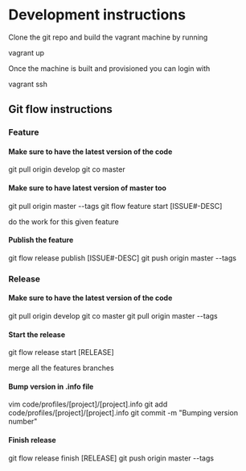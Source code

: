 Development instructions
========================

Clone the git repo and build the vagrant machine by running

vagrant up

Once the machine is built and provisioned you can login with

vagrant ssh

Git flow instructions
---------------------

### Feature

#### Make sure to have the latest version of the code

git pull origin develop
git co master

#### Make sure to have latest version of master too

git pull origin master --tags 
git flow feature start [ISSUE#-DESC]

do the work for this given feature

#### Publish the feature

git flow release publish [ISSUE#-DESC]
git push origin master --tags

### Release

#### Make sure to have the latest version of the code

git pull origin develop
git co master
git pull origin master --tags 

#### Start the release

git flow release start [RELEASE]

merge all the features branches

#### Bump version in .info file

vim code/profiles/[project]/[project].info
git add code/profiles/[project]/[project].info
git commit -m "Bumping version number"

#### Finish release

git flow release finish [RELEASE]
git push origin master --tags
